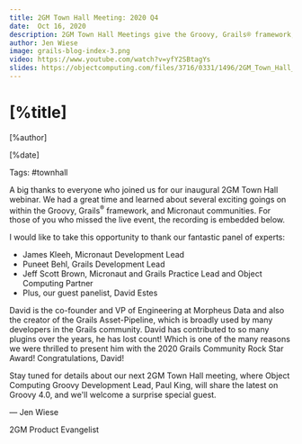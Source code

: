 ```yaml
---
title: 2GM Town Hall Meeting: 2020 Q4
date:  Oct 16, 2020 
description: 2GM Town Hall Meetings give the Groovy, Grails® framework, and Micronaut team a chance to  engage with you and empower you to contribute to the frameworks you love. The inaugural meeting took place on October 16, 2020.
author: Jen Wiese
image: grails-blog-index-3.png
video: https://www.youtube.com/watch?v=yfY2SBtagYs
slides: https://objectcomputing.com/files/3716/0331/1496/2GM_Town_Hall_Deck.pdf
---
```


# [%title]

[%author]

[%date] 

Tags: #townhall

A big thanks to everyone who joined us for our inaugural 2GM Town Hall webinar. We had a great time and learned about several exciting goings on within the Groovy, Grails<sup>&reg;</sup> framework, and Micronaut communities. For those of you who missed the live event, the recording is embedded below.

I would like to take this opportunity to thank our fantastic panel of experts:

- James Kleeh, Micronaut Development Lead
- Puneet Behl, Grails Development Lead
- Jeff Scott Brown, Micronaut and Grails Practice Lead and Object Computing Partner
- Plus, our guest panelist, David Estes
 
David is the co-founder and VP of Engineering at Morpheus Data and also the creator of the Grails Asset-Pipeline, which is broadly used by many developers in the Grails community. 
David has contributed to so many plugins over the years, he has lost count! Which is one of the many reasons we were thrilled to present him with the 2020 Grails Community Rock Star Award! Congratulations, David!

Stay tuned for details about our next 2GM Town Hall meeting, where Object Computing Groovy Development Lead, Paul King, will share the latest on Groovy 4.0, and we'll welcome a surprise special guest.

— Jen Wiese

2GM Product Evangelist

